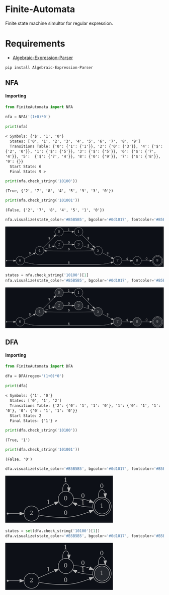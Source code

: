 # Finite-Automata
Finite state machine simultor for regular expression.

# Requirements
- [Algebraic-Expression-Parser](https://github.com/mohamedsalahh/Algebraic-Expression-Parser)

```
pip install Algebraic-Expression-Parser
```

## NFA
#### Importing
```python
from FiniteAutomata import NFA
```

```python
nfa = NFA('(1+0)*0')
```

```python
print(nfa)
```
```text
< Symbols: {'$', '1', '0'}
  States: ['0', '1', '2', '3', '4', '5', '6', '7', '8', '9']
  Transitions Table: {'0': {'1': {'1'}}, '2': {'0': {'3'}}, '4': {'$': {'2', '0'}}, '1': {'$': {'5'}}, '3': {'$': {'5'}}, '6': {'$': {'7', '4'}}, '5':  {'$': {'7', '4'}}, '8': {'0': {'9'}}, '7': {'$': {'8'}}, '9': {}}
  Start State: 6
  Final State: 9 >
```

```python
print(nfa.check_string('10100'))
```
```text
(True, {'2', '7', '8', '4', '5', '9', '3', '0'})
```

```python
print(nfa.check_string('101001'))
```
```text
(False, {'2', '7', '8', '4', '5', '1', '0'})
```

```python
nfa.visualize(state_color='#B5B5B5', bgcolor='#0d1017', fontcolor='#B5B5B5', arrow_color='#B5B5B5')
```
![](https://github.com/mohamedsalahh/Finite-Automata/blob/main/nfa-graph.png "NFA")

```python
states = nfa.check_string('10100')[1]
nfa.visualize(state_color='#B5B5B5', bgcolor='#0d1017', fontcolor='#B5B5B5', arrow_color='#B5B5B5', subgroup_states=states, subgroup_color='#25282e')
```
![](https://github.com/mohamedsalahh/Finite-Automata/blob/main/nfa-graph1.png "NFA")

## DFA
#### Importing
```python
from FiniteAutomata import DFA
```

```python
dfa = DFA(regex='(1+0)*0')
```

```python
print(dfa)
```
```text
< Symbols: {'1', '0'}
  States: ['0', '1', '2']
  Transitions Table: {'2': {'0': '1', '1': '0'}, '1': {'0': '1', '1': '0'}, '0': {'0': '1', '1': '0'}}
  Start State: 2
  Final States: {'1'} >
```

```python
print(dfa.check_string('10100'))
```
```text
(True, '1')
```

```python
print(dfa.check_string('101001'))
```
```text
(False, '0')
```

```python
dfa.visualize(state_color='#B5B5B5', bgcolor='#0d1017', fontcolor='#B5B5B5', arrow_color='#B5B5B5')
```
![](https://github.com/mohamedsalahh/Finite-Automata/blob/main/dfa-graph.png "DFA")

```python
states = set(dfa.check_string('10100')[1])
dfa.visualize(state_color='#B5B5B5', bgcolor='#0d1017', fontcolor='#B5B5B5', arrow_color='#B5B5B5', subgroup_states=states, subgroup_color='#25282e')
```
![](https://github.com/mohamedsalahh/Finite-Automata/blob/main/dfa-graph1.png "DFA")
